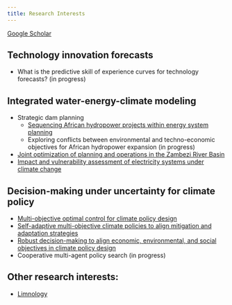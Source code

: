 ```yaml
---
title: Research Interests
---
```


<a href="https://scholar.google.com/citations?user=-8pdFX0AAAAJ&hl=en"> Google Scholar </a>


## Technology innovation forecasts

- What is the predictive skill of experience curves for technology forecasts? (in progress)

## Integrated water-energy-climate modeling

- Strategic dam planning
  + <a href="https://www.science.org/doi/10.1126/science.adf5848"> Sequencing African hydropower projects within energy system planning</a>
  + Exploring conflicts between environmental and techno-economic objectives for African hydropower expansion (in progress)
- <a href="https://agupubs.onlinelibrary.wiley.com/doi/10.1029/2022EF003186"> Joint optimization of planning and operations in the Zambezi River Basin</a>
- <a href="https://iopscience.iop.org/article/10.1088/1748-9326/ac243f"> Impact and vulnerability assessment of electricity systems under climate change</a>

## Decision-making under uncertainty for climate policy


- <a href="https://doi.org/10.1016/j.ifacol.2020.12.786"> Multi-objective optimal control for climate policy design</a>
- <a href="https://agupubs.onlinelibrary.wiley.com/doi/10.1029/2022EF002767"> Self-adaptive multi-objective climate policies to align mitigation and adaptation strategies </a>
- <a href="https://iopscience.iop.org/article/10.1088/1748-9326/ac843b"> Robust decision-making to align economic, environmental, and social objectives in climate policy design</a>
- Cooperative multi-agent policy search (in progress)

## Other research interests:
- <a href="angelo-carlino.github.io/otherExp.html"> Limnology</a>
